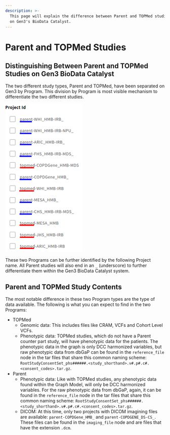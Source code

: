 ```yaml
---
description: >-
  This page will explain the difference between Parent and TOPMed studies found
  on Gen3's BioData Catalyst.
---
```


# Parent and TOPMed Studies

## Distinguishing Between Parent and TOPMed Studies on Gen3 BioData Catalyst

The two different study types, Parent and TOPMed, have been separated on Gen3 by Program. This division by Program is most visible mechanism to differentiate the two different studies.

![A list of studies with Parent studies, underlined in blue, and TOPMed studies, underlined in red.](../../.gitbook/assets/parent_topmed_studies2.png)

These two Programs can be further identified by the following Project name. All Parent studies will also end in an `_` \(underscore\) to further differentiate them within the Gen3 BioData Catalyst system.

## Parent and TOPMed Study Contents

The most notable difference in these two Program types are the type of data available. The following is what you can expect to find in the two Programs:

* TOPMed
  * Genomic data: This includes files like CRAM, VCFs and Cohort Level VCFs.
  * Phenotypic data: TOPMed studies, which do not have a Parent counter part study, will have phenotypic data for the patients. The phenotypic data in the graph is only DCC harmonized variables, but raw phenotypic data from dbGaP can be found in the `reference_file` node in the tar files that share this common naming scheme: `RootStudyConsentSet_phs######.<study_shorthand>.v#.p#.c#.<consent_codes>.tar.gz`.
* Parent
  * Phenotypic data: Like with TOPMed studies, any phenotypic data found within the Graph Model, will only be DCC harmonized variables. For the raw phenotypic data from dbGaP, again, it can be found in the `reference_file` node in the tar files that share this common naming scheme: `RootStudyConsentSet_phs######.<study_shorthand>.v#.p#.c#.<consent_codes>.tar.gz`.
  * DICOM: At this time, only two projects with DICOM imagining files are available: `parent-COPDGene_HMB_` and `parent-COPDGENE_DS-CS_`. These files can be found in the `imaging_file` node and are files that have the extension `.dcm`.


